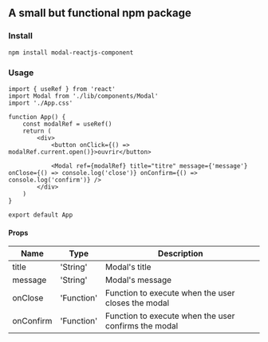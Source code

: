 ## A small but functional npm package

### Install

    npm install modal-reactjs-component

### Usage

    import { useRef } from 'react'
    import Modal from './lib/components/Modal'
    import './App.css'

    function App() {
        const modalRef = useRef()
        return (
            <div>
                <button onClick={() => modalRef.current.open()}>ouvrir</button>

                <Modal ref={modalRef} title="titre" message={'message'} onClose={() => console.log('close')} onConfirm={() => console.log('confirm')} />
            </div>
        )
    }

    export default App

#### Props

| Name      | Type       | Description                                          |
| --------- | ---------- | ---------------------------------------------------- |
| title     | 'String'   | Modal's title                                        |
| message   | 'String'   | Modal's message                                      |
| onClose   | 'Function' | Function to execute when the user closes the modal   |
| onConfirm | 'Function' | Function to execute when the user confirms the modal |
